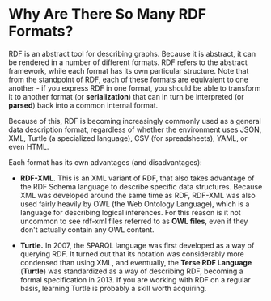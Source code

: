 # Why Are There So Many RDF Formats?

RDF is an abstract tool for describing graphs. Because it is abstract, it can be rendered in a number of different formats. RDF refers to the abstract framework, while each format has its own particular structure. Note that from the standpoint of RDF, each of these formats are equivalent to one another - if you express RDF in one format, you should be able to transform it to another format (or __serialization__) that can in turn be interpreted (or __parsed__) back into a common internal format. 

Because of this, RDF is becoming increasingly commonly used as a general data description format, regardless of whether the environment uses JSON, XML, Turtle (a specialized language), CSV (for  spreadsheets), YAML, or even HTML. 

Each format has its own advantages (and disadvantages):

* __RDF-XML.__ This is an XML variant of RDF, that also takes advantage of the RDF Schema language to describe specific data structures. Because XML was developed around the same time as RDF, RDF-XML was also used fairly heavily by OWL (the Web Ontology Language), which is a language for describing logical inferences. For this reason is it not uncommon to see rdf-xml files referred to as __OWL files__, even if they don't actually contain any OWL content.

* __Turtle.__ In 2007, the SPARQL language was first developed as a way of querying RDF. It turned out that its notation was considerably more condensed than using XML, and eventually, the __Terse RDF Language__ (__Turtle__) was standardized as a way of describing RDF, becoming a formal specification in 2013. If you are working with RDF on a regular basis, learning Turtle is probably a skill worth acquiring.

